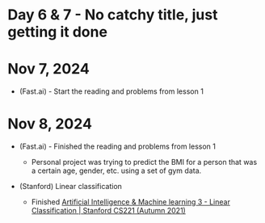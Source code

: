 # Day 6 &amp; 7 - No catchy title, just getting it done

# Nov 7, 2024 
* (Fast.ai) - Start the reading and problems from lesson 1

# Nov 8, 2024
* (Fast.ai) - Finished the reading and problems from lesson 1
    * Personal project was trying to predict the BMI for a person that was a certain age, gender, etc. using a set of gym data.

* (Stanford) Linear classification  
    * Finished [Artificial Intelligence & Machine learning 3 - Linear Classification | Stanford CS221 (Autumn 2021)](https://www.youtube.com/watch?v=WcaMiqJR09s)
